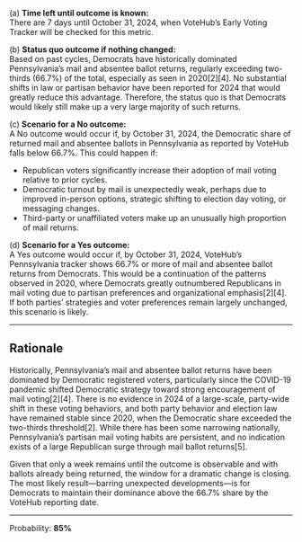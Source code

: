 (a) **Time left until outcome is known:**  
There are 7 days until October 31, 2024, when VoteHub’s Early Voting Tracker will be checked for this metric.

(b) **Status quo outcome if nothing changed:**  
Based on past cycles, Democrats have historically dominated Pennsylvania’s mail and absentee ballot returns, regularly exceeding two-thirds (66.7%) of the total, especially as seen in 2020[2][4]. No substantial shifts in law or partisan behavior have been reported for 2024 that would greatly reduce this advantage. Therefore, the status quo is that Democrats would likely still make up a very large majority of such returns.

(c) **Scenario for a No outcome:**  
A No outcome would occur if, by October 31, 2024, the Democratic share of returned mail and absentee ballots in Pennsylvania as reported by VoteHub falls below 66.7%. This could happen if:
- Republican voters significantly increase their adoption of mail voting relative to prior cycles.
- Democratic turnout by mail is unexpectedly weak, perhaps due to improved in-person options, strategic shifting to election day voting, or messaging changes.
- Third-party or unaffiliated voters make up an unusually high proportion of mail returns.

(d) **Scenario for a Yes outcome:**  
A Yes outcome would occur if, by October 31, 2024, VoteHub’s Pennsylvania tracker shows 66.7% or more of mail and absentee ballot returns from Democrats. This would be a continuation of the patterns observed in 2020, where Democrats greatly outnumbered Republicans in mail voting due to partisan preferences and organizational emphasis[2][4]. If both parties’ strategies and voter preferences remain largely unchanged, this scenario is likely.

---

## Rationale

Historically, Pennsylvania’s mail and absentee ballot returns have been dominated by Democratic registered voters, particularly since the COVID-19 pandemic shifted Democratic strategy toward strong encouragement of mail voting[2][4]. There is no evidence in 2024 of a large-scale, party-wide shift in these voting behaviors, and both party behavior and election law have remained stable since 2020, when the Democratic share exceeded the two-thirds threshold[2]. While there has been some narrowing nationally, Pennsylvania’s partisan mail voting habits are persistent, and no indication exists of a large Republican surge through mail ballot returns[5].

Given that only a week remains until the outcome is observable and with ballots already being returned, the window for a dramatic change is closing. The most likely result—barring unexpected developments—is for Democrats to maintain their dominance above the 66.7% share by the VoteHub reporting date.

---

Probability: **85%**